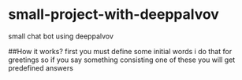 # small-project-with-deeppalvov
small chat bot using deeppalvov

##How it works?
first you must define some initial words i do that for greetings so if you say something consisting one of these you will get predefined answers
